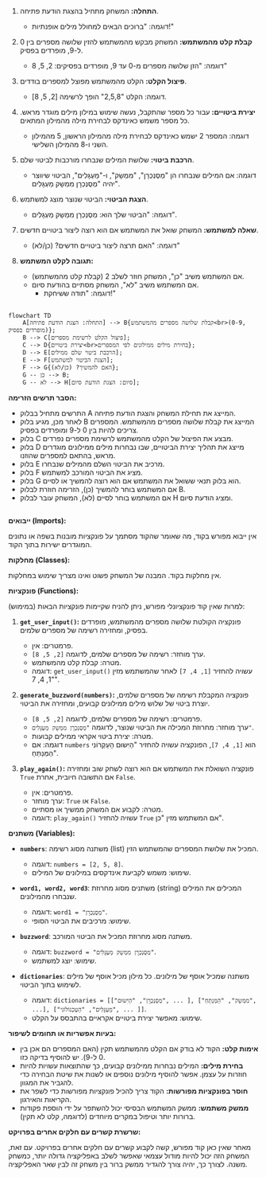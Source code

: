 ## <algorithm>

1. **התחלה:** המשחק מתחיל בהצגת הודעת פתיחה.
   - דוגמה: "ברוכים הבאים למחולל מילים אופנתיות!"

2. **קבלת קלט מהמשתמש:** המשחק מבקש מהמשתמש להזין שלושה מספרים בין 0 ל-9, מופרדים בפסיק.
   - דוגמה: "הזן שלושה מספרים מ-0 עד 9, מופרדים בפסיקים: 2, 5, 8"

3. **פיצול הקלט:** הקלט מהמשתמש מפוצל למספרים בודדים.
   - דוגמה: הקלט "2,5,8" הופך לרשימה [2, 5, 8].

4. **יצירת ביטויים:** עבור כל מספר שהתקבל, נעשה שימוש במילון מילים מוגדר מראש. כל מספר משמש כאינדקס לבחירת מילה מהמילון המתאים.
   - דוגמה: המספר 2 ישמש כאינדקס לבחירת מילה מהמילון הראשון, 5 מהמילון השני ו-8 מהמילון השלישי.

5. **הרכבת ביטוי:** שלושת המילים שנבחרו מורכבות לביטוי שלם.
    - דוגמה: אם המילים שנבחרו הן "מְסֻנְכְרָן", "מִמְשָק", ו-"מַעְגָּלִים", הביטוי שיווצר יהיה "מְסֻנְכְרָן מִמְשָק מַעְגָּלִים".

6. **הצגת הביטוי:** הביטוי שנוצר מוצג למשתמש.
    - דוגמה: "הביטוי שלך הוא: מְסֻנְכְרָן מִמְשָק מַעְגָּלִים".

7. **שאלה למשתמש:** המשחק שואל את המשתמש אם הוא רוצה ליצור ביטויים חדשים.
   - דוגמה: "האם תרצה ליצור ביטויים חדשים? (כן/לא)"

8. **תגובה לקלט המשתמש:**
    - אם המשתמש משיב "כן", המשחק חוזר לשלב 2 (קבלת קלט מהמשתמש).
    - אם המשתמש משיב "לא", המשחק מסתיים בהודעת סיום.
      - דוגמה: "תודה ששיחקת!"

## <mermaid>

```mermaid
flowchart TD
    A[התחלה: הצגת הודעת פתיחה] --> B{קבלת שלושה מספרים מהמשתמש<br>(0-9, מופרדים בפסיק)};
    B --> C[פיצול הקלט לרשימת מספרים];
    C --> D{יצירת ביטויים<br>בחירת מילים ממילונים לפי המספרים};
    D --> E[הרכבת ביטוי שלם ממילים];
    E --> F[הצגת הביטוי למשתמש];
    F --> G{האם להמשיך? (כן/לא)};
    G -- כן --> B;
    G -- לא --> H[סיום: הצגת הודעת סיום];
```

**הסבר תרשים הזרימה:**

- התרשים מתחיל בבלוק A המייצג את תחילת המשחק והצגת הודעת פתיחה.
- לאחר מכן, מגיע בלוק B המייצג את קבלת שלושה מספרים מהמשתמש. המספרים צריכים להיות בין 0 ל-9 ומופרדים בפסיק.
- בלוק C מבצע את הפיצול של הקלט מהמשתמש לרשימת מספרים נפרדים.
- בלוק D מייצג את תהליך יצירת הביטויים, שבו נבחרות מילים ממילונים מוגדרים מראש, בהתאם למספרים שהוזנו.
- בלוק E מרכיב את הביטוי השלם מהמילים שנבחרו.
- בלוק F מציג את הביטוי המורכב למשתמש.
- בלוק G הוא בלוק תנאי ששואל את המשתמש אם הוא רוצה להמשיך או לסיים.
- אם המשתמש בוחר להמשיך (כן), הזרימה חוזרת לבלוק B.
- אם המשתמש בוחר לסיים (לא), המשחק עובר לבלוק H ומציג הודעת סיום.

## <explanation>

**ייבואים (Imports):**

אין ייבוא מפורש בקוד, מה שאומר שהקוד מסתמך על פונקציות מובנות בשפה או נתונים המוגדרים ישירות בתוך הקוד.

**מחלקות (Classes):**

אין מחלקות בקוד. המבנה של המשחק פשוט ואינו מצריך שימוש במחלקות.

**פונקציות (Functions):**

למרות שאין קוד פונקציונלי מפורש, ניתן להניח שקיימות פונקציות הבאות (במימוש):

1. **`get_user_input()`:** פונקציה הקולטת שלושה מספרים מהמשתמש, מופרדים בפסיק, ומחזירה רשימה של מספרים שלמים.
    - פרמטרים: אין.
    - ערך מוחזר: רשימה של מספרים שלמים, לדוגמה `[2, 5, 8]`.
    - מטרה: קבלת קלט מהמשתמש.
    - דוגמה:  `get_user_input()` עשויה להחזיר `[1, 4, 7]` לאחר שהמשתמש מזין "1, 4, 7".
    
2. **`generate_buzzword(numbers)`:** פונקציה המקבלת רשימה של מספרים שלמים, יוצרת ביטוי של שלוש מילים ממילונים קבועים, ומחזירה את הביטוי.
    - פרמטרים: רשימה של מספרים שלמים, לדוגמה `[2, 5, 8]`.
    - ערך מוחזר: מחרוזת המכילה את הביטוי שנוצר, לדוגמה `"מְסֻנְכְרָן מִמְשָק מַעְגָּלִים"`.
    - מטרה: יצירת ביטוי אקראי ממילים קבועות.
    - דוגמה: אם `numbers` הוא `[1, 4, 7]`, הפונקציה עשויה להחזיר "הַיִּשוּם הָעַקְרוֹנִי הַמְּנַתֵּחַ".

3. **`play_again()`:** פונקציה השואלת את המשתמש אם הוא רוצה לשחק שוב ומחזירה `True` אם התשובה חיובית, אחרת `False`.
    - פרמטרים: אין.
    - ערך מוחזר: `True` או `False`.
    - מטרה: לקבוע אם המשחק ממשיך או מסתיים.
    - דוגמה: `play_again()` עשויה להחזיר `True` אם המשתמש מזין "כן".

**משתנים (Variables):**

- **`numbers`**: משתנה מסוג רשימה (list) המכיל את שלושת המספרים שהמשתמש הזין.
  - דוגמה: `numbers = [2, 5, 8]`.
  - שימוש: משמש לקביעת אינדקסים במילונים של המילים.

- **`word1, word2, word3`**: משתנים מסוג מחרוזת (string) המכילים את המילים שנבחרו מהמילונים.
  - דוגמה: `word1 = "מְסֻנְכְרָן"`.
  - שימוש: מרכיבים את הביטוי הסופי.
  
- **`buzzword`**: משתנה מסוג מחרוזת המכיל את הביטוי המורכב.
   - דוגמה: `buzzword = "מְסֻנְכְרָן מִמְשָק מַעְגָּלִים"`.
   - שימוש: יוצג למשתמש.
   
- **`dictionaries`**:  משתנה שמכיל אוסף של מילונים. כל מילון מכיל אוסף של מילים לשימוש בתוך הביטוי.
   - דוגמה: `dictionaries = [["מְסֻנְכְרָן", "הַיִּשוּם", ... ], ["מִמְשָק", "הַמְּנַתֵּחַ", ...], ["מַעְגָּלִים", "הַטֶּכְנוֹלוֹגִי", ... ]]`.
   - שימוש: מאפשר יצירת ביטויים אקראיים בהתבסס על הקלט.

**בעיות אפשריות או תחומים לשיפור:**

- **אימות קלט:** הקוד לא בודק אם הקלט מהמשתמש תקין (האם המספרים הם אכן בין 0 ל-9). יש להוסיף בדיקה כזו.
- **בחירת מילים:** המילים נבחרות ממילונים קבועים, כך שהתוצאות עשויות להיות חוזרות על עצמן. אפשר להוסיף מילונים נוספים או לשנות את שיטת הבחירה כדי להגביר את המגוון.
- **חוסר בפונקציות מפורשות:** הקוד צריך להכיל פונקציות מפורשות כדי לשפר את הקריאות והאירגון.
- **ממשק משתמש:** ממשק המשתמש הבסיסי יכול להשתפר על ידי הוספת פקודות ברורות יותר וטיפול במקרים מיוחדים (לדוגמה, קלט לא תקין).

**שרשרת קשרים עם חלקים אחרים בפרויקט:**

מאחר שאין כאן קוד מפורש, קשה לקבוע קשרים עם חלקים אחרים בפרויקט. עם זאת, המשחק הזה יכול להיות מודול עצמאי שאפשר לשלב באפליקציה גדולה יותר, כמשחק משנה. לצורך כך, יהיה צורך להגדיר ממשק ברור בין משחק זה לבין שאר האפליקציה.